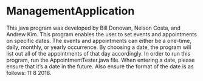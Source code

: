 # ManagementApplication
This java program was developed by Bill Donovan, Nelson Costa, and Andrew Kim. This program enables the user to set events and appointments on specific dates. The events and appointments can either be a one-time, daily, monthly, or yearly occurrence. By choosing a date, the program will list out all of the appointments of that day accordingly. In order to run this program, run the AppointmentTester.java file. When entering a date, please ensure that it’s a date in the future. Also ensure the format of the date is as follows: 11 8 2018.
